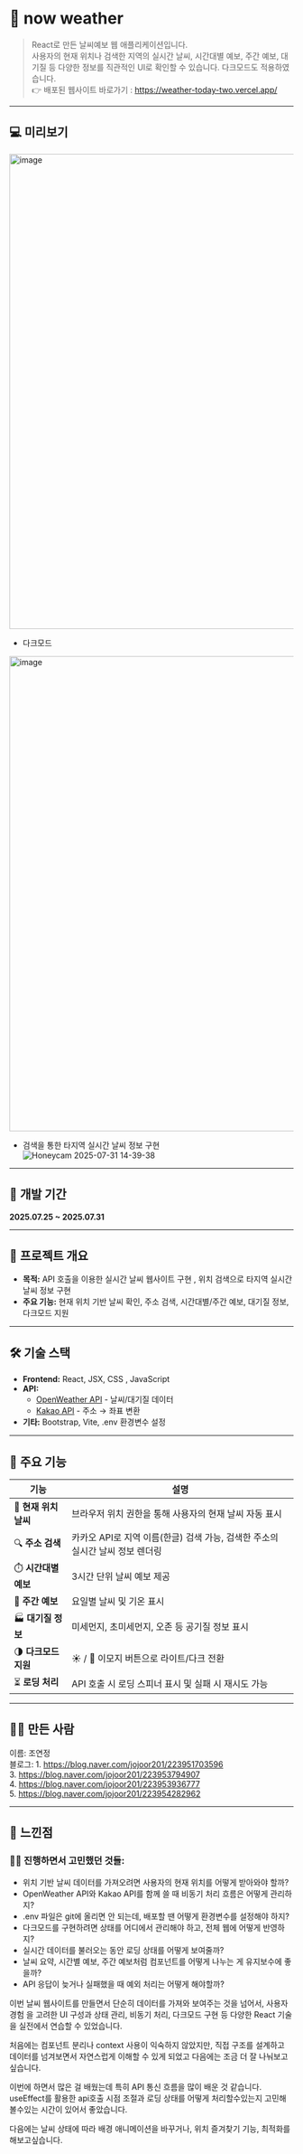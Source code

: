 # 📝 now weather
> React로 만든 날씨예보 웹 애플리케이션입니다.</br> 사용자의 현재 위치나 검색한 지역의 실시간 날씨, 시간대별 예보, 주간 예보, 대기질 등 다양한 정보를 직관적인 UI로 확인할 수 있습니다. 다크모드도 적용하였습니다.</br>
> 👉 배포된 웹사이트 바로가기 : https://weather-today-two.vercel.app/
---

## 💻 미리보기
<img width="1532" height="841" alt="image" src="https://github.com/user-attachments/assets/908d1fd4-c1f8-4ef1-bf7f-e1da1637c911" />


- 다크모드</br>
<img width="1600" height="841" alt="image" src="https://github.com/user-attachments/assets/d360e4a2-8745-49e0-9ed1-167758cf1665" />

- 검색을 통한 타지역 실시간 날씨 정보 구현
![Honeycam 2025-07-31 14-39-38](https://github.com/user-attachments/assets/910ee7e6-31a5-4e94-91f3-e1a43e5d74c4)


---


## 📅 개발 기간

**2025.07.25 ~ 2025.07.31**  

---

## 📌 프로젝트 개요

- **목적:** API 호출을 이용한 실시간 날씨 웹사이트 구현 , 위치 검색으로 타지역 실시간 날씨 정보 구현
- **주요 기능:** 현재 위치 기반 날씨 확인, 주소 검색, 시간대별/주간 예보, 대기질 정보, 다크모드 지원

---

## 🛠️ 기술 스택

- **Frontend:** React, JSX, CSS , JavaScript
- **API:** 
  - [OpenWeather API](https://openweathermap.org/api) - 날씨/대기질 데이터
  - [Kakao API](https://developers.kakao.com/docs/latest/ko/local/dev-guide) - 주소 → 좌표 변환
- **기타:** Bootstrap, Vite, .env 환경변수 설정

---

## 🔧 주요 기능

| 기능 | 설명 |
|------|------|
| 🧭 **현재 위치 날씨** | 브라우저 위치 권한을 통해 사용자의 현재 날씨 자동 표시 |
| 🔍 **주소 검색** | 카카오 API로 지역 이름(한글) 검색 가능, 검색한 주소의 실시간 날씨 정보 렌더링 |
| ⏱️ **시간대별 예보** | 3시간 단위 날씨 예보 제공 |
| 📅 **주간 예보** | 요일별 날씨 및 기온 표시 |
| 🏭 **대기질 정보** | 미세먼지, 초미세먼지, 오존 등 공기질 정보 표시 |
| 🌗 **다크모드 지원** | ☀️ / 🌙 이모지 버튼으로 라이트/다크 전환 |
| ⏳ **로딩 처리** | API 호출 시 로딩 스피너 표시 및 실패 시 재시도 가능 |

---
## 🙋‍♀️ 만든 사람
이름: 조연정</br>
블로그: 1. https://blog.naver.com/jojoor201/223951703596 </br>
3. https://blog.naver.com/jojoor201/223953794907 </br>
4. https://blog.naver.com/jojoor201/223953936777 </br>
5. https://blog.naver.com/jojoor201/223954282962

---
## 💭 느낀점

### 🙋‍♀️ 진행하면서 고민했던 것들:
- 위치 기반 날씨 데이터를 가져오려면 사용자의 현재 위치를 어떻게 받아와야 할까?
- OpenWeather API와 Kakao API를 함께 쓸 때 비동기 처리 흐름은 어떻게 관리하지?
- .env 파일은 git에 올리면 안 되는데, 배포할 땐 어떻게 환경변수를 설정해야 하지?
- 다크모드를 구현하려면 상태를 어디에서 관리해야 하고, 전체 웹에 어떻게 반영하지?
- 실시간 데이터를 불러오는 동안 로딩 상태를 어떻게 보여줄까?
- 날씨 요약, 시간별 예보, 주간 예보처럼 컴포넌트를 어떻게 나누는 게 유지보수에 좋을까?
- API 응답이 늦거나 실패했을 때 예외 처리는 어떻게 해야할까?

이번 날씨 웹사이트를 만들면서 단순히 데이터를 가져와 보여주는 것을 넘어서, 사용자 경험 을 고려한 UI 구성과 상태 관리, 비동기 처리, 다크모드 구현 등 다양한 React 기술을 실전에서 연습할 수 있었습니다.

처음에는 컴포넌트 분리나 context 사용이 익숙하지 않았지만, 직접 구조를 설계하고 데이터를 넘겨보면서 자연스럽게 이해할 수 있게 되었고 다음에는 조금 더 잘 나눠보고 싶습니다.

이번에 하면서 많은 걸 배웠는데 특히 API 통신 흐름을 많이 배운 것 같습니다. useEffect를 활용한 api호출 시점 조절과 로딩 상태를 어떻게 처리할수있는지 고민해볼수있는 시간이 있어서 좋았습니다.

다음에는 날씨 상태에 따라 배경 애니메이션을 바꾸거나, 위치 즐겨찾기 기능, 최적화를 해보고싶습니다.

